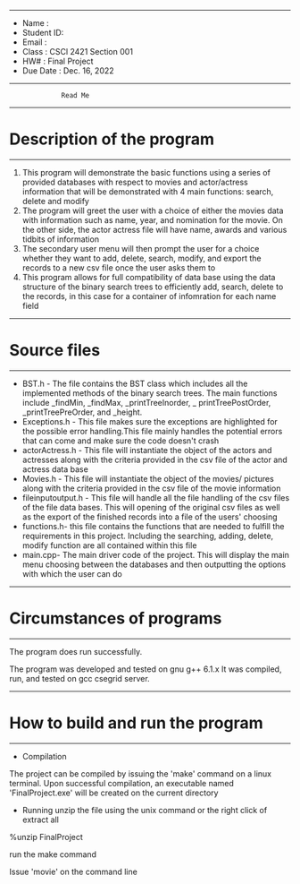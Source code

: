 *******************************************************
*  Name      : 
*  Student ID:
*  Email     : 
*  Class     :  CSCl 2421 Section 001
*  HW#       :  Final Project
*  Due Date  :  Dec. 16, 2022
*******************************************************


                 Read Me


*******************************************************
# Description of the program
*******************************************************
1. This program will demonstrate the basic functions using a series of provided databases with respect to movies
and actor/actress information that will be demonstrated with 4 main functions: search, delete and modify
2. The program will greet the user with a choice of either the movies data with information such as name, year, and 
nomination for the movie. On the other side, the actor actress file will have name, awards and various tidbits of 
information
3. The secondary user menu will then prompt the user for a choice whether they want to add, delete, search, modify, and
export the records to a new csv file once the user asks them to
4. This program allows for full compatibility of data base using the data structure of the binary search trees to 
efficiently add, search, delete to the records, in this case for a container of infomration for each name field


*******************************************************
# Source files
*******************************************************

* BST.h - The file contains the BST class which includes all the implemented methods of the binary
search trees. The main functions include _findMin, _findMax, _printTreeInorder, _ printTreePostOrder,
_printTreePreOrder, and _height.
* Exceptions.h - This file makes sure the exceptions are highlighted for the possible error handling.This file
mainly handles the potential errors that can come and make sure the code doesn't crash
* actorActress.h - This file will instantiate the object of the actors and actresses along with the criteria provided
in the csv file of the actor and actress data base
* Movies.h - This file will instantiate the object of the movies/ pictures along with the criteria provided
in the csv file of the movie information 
* fileinputoutput.h - This file will handle all the file handling of the csv files of the file data bases. This will 
opening of the original csv files as well as the export of the finished records into a file of the users' choosing
* functions.h- this file contains the functions that are needed to fulfill the requirements in this 
project. Including the searching, adding, delete, modify function are all contained within this file
* main.cpp- The main driver code of the project. This will display the main menu choosing between the databases and then
outputting the options with which the user can do

*******************************************************
# Circumstances of programs
*******************************************************

The program does run successfully.

The program was developed and tested on gnu g++ 6.1.x  It was
compiled, run, and tested on gcc csegrid server.


*******************************************************
# How to build and run the program
*******************************************************

 * Compilation

The project can be compiled by issuing the 'make' command on a linux terminal. Upon successful compilation,
an executable named 'FinalProject.exe' will be created on the current directory

* Running
unzip the file using the unix command or the right click of extract all

%unzip FinalProject

run the make command

Issue 'movie' on the command line 
